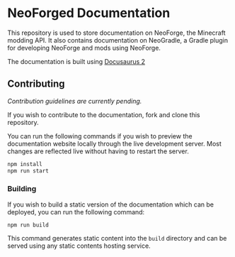 # NeoForged Documentation

This repository is used to store documentation on NeoForge, the Minecraft modding API. It also contains documentation on NeoGradle, a Gradle plugin for developing NeoForge and mods using NeoForge.

The documentation is built using [Docusaurus 2](https://docusaurus.io)

## Contributing

*Contribution guidelines are currently pending.*

If you wish to contribute to the documentation, fork and clone this repository.

You can run the following commands if you wish to preview the documentation website locally through the live development server. Most changes are reflected live without having to restart the server.

```bash
npm install
npm run start
```

### Building

If you wish to build a static version of the documentation which can be deployed, you can run the following command:

```
npm run build
```

This command generates static content into the `build` directory and can be served using any static contents hosting service.
